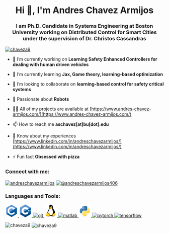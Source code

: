 <h1 align="center">Hi 👋, I'm Andres Chavez Armijos</h1>
<h3 align="center">I am Ph.D. Candidate in Systems Engineering at Boston University working on Distributed Control for Smart Cities under the supervision of Dr. Christos Cassandras</h3>

<p align="left"> <a href="https://github.com/ryo-ma/github-profile-trophy"><img src="https://github-profile-trophy.vercel.app/?username=chaveza9" alt="chaveza9" /></a> </p>

- 🔭 I’m currently working on **Learning Safety Enhanced Controllers for dealing with human driven vehicles**

- 🌱 I’m currently learning **Jax, Game theory, learning-based optimization**

- 👯 I’m looking to collaborate on **learning-based control for safety critical systems**

- 🤖 Passionate about **Robots**

- 👨‍💻 All of my projects are available at [https://www.andres-chavez-armijos.com/](https://www.andres-chavez-armijos.com/)

- 📫 How to reach me **aschavez[at]bu[dot].edu**

- 📄 Know about my experiences [https://www.linkedin.com/in/andreschavezarmijos/](https://www.linkedin.com/in/andreschavezarmijos/)

- ⚡ Fun fact **Obsessed with pizza**

<h3 align="left">Connect with me:</h3>
<p align="left">
<a href="https://linkedin.com/in/andreschavezarmijos" target="blank"><img align="center" src="https://raw.githubusercontent.com/rahuldkjain/github-profile-readme-generator/master/src/images/icons/Social/linked-in-alt.svg" alt="andreschavezarmijos" height="30" width="40" /></a>
<a href="https://www.youtube.com/c/@andreschavezarmijos406" target="blank"><img align="center" src="https://raw.githubusercontent.com/rahuldkjain/github-profile-readme-generator/master/src/images/icons/Social/youtube.svg" alt="@andreschavezarmijos406" height="30" width="40" /></a>
</p>

<h3 align="left">Languages and Tools:</h3>
<p align="left"> <a href="https://www.cprogramming.com/" target="_blank" rel="noreferrer"> <img src="https://raw.githubusercontent.com/devicons/devicon/master/icons/c/c-original.svg" alt="c" width="40" height="40"/> </a> <a href="https://www.w3schools.com/cpp/" target="_blank" rel="noreferrer"> <img src="https://raw.githubusercontent.com/devicons/devicon/master/icons/cplusplus/cplusplus-original.svg" alt="cplusplus" width="40" height="40"/> </a> <a href="https://git-scm.com/" target="_blank" rel="noreferrer"> <img src="https://www.vectorlogo.zone/logos/git-scm/git-scm-icon.svg" alt="git" width="40" height="40"/> </a> <a href="https://www.linux.org/" target="_blank" rel="noreferrer"> <img src="https://raw.githubusercontent.com/devicons/devicon/master/icons/linux/linux-original.svg" alt="linux" width="40" height="40"/> </a> <a href="https://www.mathworks.com/" target="_blank" rel="noreferrer"> <img src="https://upload.wikimedia.org/wikipedia/commons/2/21/Matlab_Logo.png" alt="matlab" width="40" height="40"/> </a> <a href="https://www.python.org" target="_blank" rel="noreferrer"> <img src="https://raw.githubusercontent.com/devicons/devicon/master/icons/python/python-original.svg" alt="python" width="40" height="40"/> </a> <a href="https://pytorch.org/" target="_blank" rel="noreferrer"> <img src="https://www.vectorlogo.zone/logos/pytorch/pytorch-icon.svg" alt="pytorch" width="40" height="40"/> </a> <a href="https://www.tensorflow.org" target="_blank" rel="noreferrer"> <img src="https://www.vectorlogo.zone/logos/tensorflow/tensorflow-icon.svg" alt="tensorflow" width="40" height="40"/> </a> </p>

<p><img align="left" src="https://github-readme-stats.vercel.app/api/top-langs?username=chaveza9&show_icons=true&locale=en&layout=compact" alt="chaveza9" /></p>

<p>&nbsp;<img align="center" src="https://github-readme-stats.vercel.app/api?username=chaveza9&show_icons=true&locale=en" alt="chaveza9" /></p>

